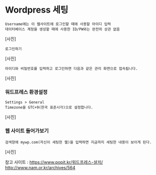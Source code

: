 # Wordpress 세팅

~~~
Username에는 이 웹사이트에 로그인할 때에 사용할 아이디 입력
데이터베이스 계정을 생성할 때에 사용한 ID/PW와는 완전히 상관 없음
~~~

[사진]

~~~
로그인하기
~~~

[사진]

~~~
아이디와 비밀번호를 입력하고 로그인하면 다음과 같은 관리 화면으로 접속됩니다.
~~~

[사진]

### 워드프레스 환경설정

~~~
Settings > General
Timezone을 GTC+9(한국 표준시각)으로 설정합니다.
~~~

[사진]

### 웹 사이트 들어가보기

~~~
검색창에 mywp.com(자신이 세팅한 웹)을 입력하면 지금까지 세팅한 내용이 보이게 된다.
~~~

[사진]

참고 사이트 : https://www.popit.kr/워드프레스-설치/
           http://www.nam.or.kr/archives/564
           
         
